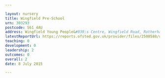 ```yaml
---

layout: nursery
title: Wingfield Pre-School
urn: 303293
postcode: S61 4AU
address: Wingfield Young People&#039;s Centre, Wingfield Road, Rotherham, South Yorkshire, S61 4AU
latestReportUrl: https://reports.ofsted.gov.uk/provider/files/2500588/urn/303293.pdf
teaching: 0
development: 0
leadership: 2
outcomes: 0
overall: 2
date: 8 July 2015

---
```

